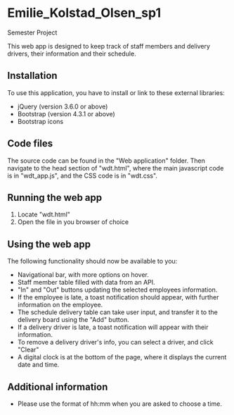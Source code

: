# Emilie_Kolstad_Olsen_sp1

Semester Project

This web app is designed to keep track of staff members and delivery drivers, their information and their schedule.

## Installation

To use this application, you have to install or link to these external libraries:

- jQuery (version 3.6.0 or above)
- Bootstrap (version 4.3.1 or above)
- Bootstrap icons

## Code files

The source code can be found in the "Web application" folder.
Then navigate to the head section of "wdt.html", where the main javascript code is in "wdt_app.js", and the CSS code is in "wdt.css".

## Running the web app

1. Locate "wdt.html"
2. Open the file in you browser of choice

## Using the web app

The following functionality should now be available to you:

- Navigational bar, with more options on hover.
- Staff member table filled with data from an API.
- "In" and "Out" buttons updating the selected employees information.
- If the employee is late, a toast notification should appear, with further information on the employee.
- The schedule delivery table can take user input, and transfer it to the delivery board using the "Add" button.
- If a delivery driver is late, a toast notification will appear with their information.
- To remove a delivery driver's info, you can select a driver, and click "Clear"
- A digital clock is at the bottom of the page, where it displays the current date and time.

## Additional information

- Please use the format of hh:mm when you are asked to choose a time.
